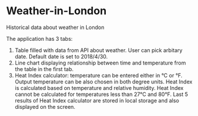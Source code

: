 # Weather-in-London
Historical data about weather in London

The application has 3 tabs:
1. Table filled with data from API about weather. User can pick arbitary date. Default date is set to 2018/4/30.
2. Line chart displaying relationship between time and temperature from the table in the first tab.
3. Heat Index calculator: temperature can be entered either in °C or °F. Output temperature can be also chosen in both degree units. Heat Index is calculated based on temperature and relative humidity. Heat Index cannot be calculated for temperatures less than 27°C and 80°F. Last 5 results of Heat Index calculator are stored in local storage and also displayed on the screen.  
